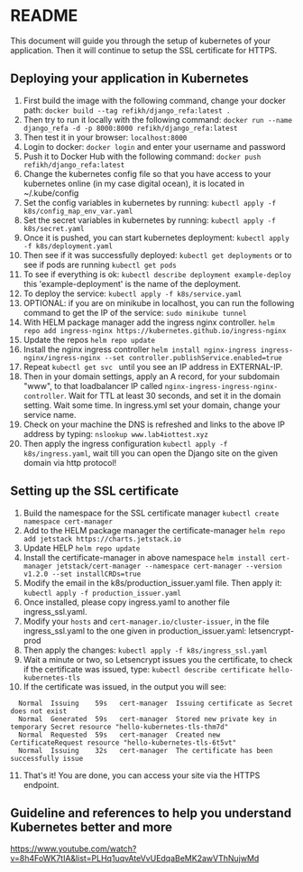 # README
This document will guide you through the setup of kubernetes of your application. Then it will continue to setup the SSL certificate for HTTPS.
## Deploying your application in Kubernetes
1. First build the image with the following command, change your docker path:
``docker build --tag refikh/django_refa:latest .``
2. Then try to run it locally with the following command:
``docker run --name django_refa -d -p 8000:8000 refikh/django_refa:latest``
3. Then test it in your browser: `localhost:8000`
4. Login to docker: `docker login` and enter your username and password
5. Push it to Docker Hub with the following command:
``docker push refikh/django_refa:latest``
6. Change the kubernetes config file so that you have access to your kubernetes online (in my case digital ocean), it is located in ~/.kube/config
7. Set the config variables in kubernetes by running: 
``kubectl apply -f k8s/config_map_env_var.yaml``
8. Set the secret variables in kubernetes by running: 
``kubectl apply -f k8s/secret.yaml``
9. Once it is pushed, you can start kubernetes deployment:
``kubectl apply -f k8s/deployment.yaml``
10. Then see if it was successfully deployed:
``kubectl get deployments`` or to see if pods are running
``kubectl get pods``
11. To see if everything is ok: 
``kubectl describe deployment example-deploy`` this 'example-deployment' is the name of the deployment.
12. To deploy the service:
``kubectl apply -f k8s/service.yaml``
13. OPTIONAL: if you are on minikube in localhost, you can run the following command to get the IP of the service:
``sudo minikube tunnel``
14. With HELM package manager add the ingress nginx controller. ``helm repo add ingress-nginx https://kubernetes.github.io/ingress-nginx``
15. Update the repos ``helm repo update``
16. Install the nginx ingress controller ``helm install nginx-ingress ingress-nginx/ingress-nginx --set controller.publishService.enabled=true``
17. Repeat ``kubectl get svc `` until you see an IP address in EXTERNAL-IP. 
18. Then in your domain settings, apply an A record, for your subdomain "www", to that loadbalancer IP called ``nginx-ingress-ingress-nginx-controller``. Wait for TTL at least 30 seconds, and set it in the domain setting. Wait some time. In ingress.yml set your domain, change your service name.
19. Check on your machine the DNS is refreshed and links to the above IP address by typing: ``nslookup www.lab4iottest.xyz``
20. Then apply the ingress configuration ``kubectl apply -f k8s/ingress.yaml``, wait till you can open the Django site on the given domain via http protocol! 

## Setting up the SSL certificate
1. Build the namespace for the SSL certificate manager ``kubectl create namespace cert-manager``
2. Add to the HELM package manager the certificate-manager ``helm repo add jetstack https://charts.jetstack.io``
3. Update HELP ``helm repo update``
4. Install the certificate-manager in above namespace ``helm install cert-manager jetstack/cert-manager --namespace cert-manager --version v1.2.0 --set installCRDs=true``
5. Modify the email in the k8s/production_issuer.yaml file. Then apply it: ``kubectl apply -f production_issuer.yaml``
6. Once installed, please copy ingress.yaml to another file ingress_ssl.yaml.
7. Modify your `hosts` and `cert-manager.io/cluster-issuer`, in the file ingress_ssl.yaml to the one given in production_issuer.yaml: letsencrypt-prod
8. Then apply the changes: ``kubectl apply -f k8s/ingress_ssl.yaml``
9. Wait a minute or two, so Letsencrypt issues you the certificate, to check if the certificate was issued, type: ``kubectl describe certificate hello-kubernetes-tls``
10. If the certificate was issued, in the output you will see:
```
  Normal  Issuing    59s   cert-manager  Issuing certificate as Secret does not exist
  Normal  Generated  59s   cert-manager  Stored new private key in temporary Secret resource "hello-kubernetes-tls-thm7d"
  Normal  Requested  59s   cert-manager  Created new CertificateRequest resource "hello-kubernetes-tls-6t5vt"
  Normal  Issuing    32s   cert-manager  The certificate has been successfully issue
```
11. That's it! You are done, you can access your site via the HTTPS endpoint.

## Guideline and references to help you understand Kubernetes better and more

https://www.youtube.com/watch?v=8h4FoWK7tIA&list=PLHq1uqvAteVvUEdqaBeMK2awVThNujwMd